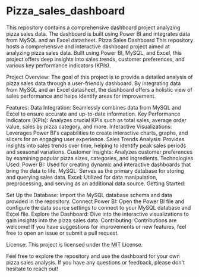 # Pizza_sales_dashboard
This repository contains a comprehensive dashboard project analyzing pizza sales data. The dashboard is built using Power BI and integrates data from MySQL and an Excel datasheet.
Pizza Sales Dashboard
This repository hosts a comprehensive and interactive dashboard project aimed at analyzing pizza sales data. Built using Power BI, MySQL, and Excel, this project offers deep insights into sales trends, customer preferences, and various key performance indicators (KPIs).

Project Overview:
The goal of this project is to provide a detailed analysis of pizza sales data through a user-friendly dashboard. By integrating data from MySQL and an Excel datasheet, the dashboard offers a holistic view of sales performance and helps identify areas for improvement.

Features:
Data Integration: Seamlessly combines data from MySQL and Excel to ensure accurate and up-to-date information.
Key Performance Indicators (KPIs): Analyzes crucial KPIs such as total sales, average order value, sales by pizza category, and more.
Interactive Visualizations: Leverages Power BI's capabilities to create interactive charts, graphs, and slicers for an engaging user experience.
Sales Trends Analysis: Provides insights into sales trends over time, helping to identify peak sales periods and seasonal variations.
Customer Insights: Analyzes customer preferences by examining popular pizza sizes, categories, and ingredients.
Technologies Used:
Power BI: Used for creating dynamic and interactive dashboards that bring the data to life.
MySQL: Serves as the primary database for storing and querying sales data.
Excel: Utilized for data manipulation, preprocessing, and serving as an additional data source.
Getting Started:

Set Up the Database: Import the MySQL database schema and data provided in the repository.
Connect Power BI: Open the Power BI file and configure the data source settings to connect to your MySQL database and Excel file.
Explore the Dashboard: Dive into the interactive visualizations to gain insights into the pizza sales data.
Contributing:
Contributions are welcome! If you have suggestions for improvements or new features, feel free to open an issue or submit a pull request.

License:
This project is licensed under the MIT License.

Feel free to explore the repository and use the dashboard for your own pizza sales analysis. If you have any questions or feedback, please don't hesitate to reach out!

